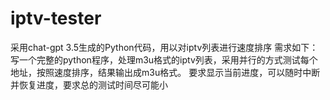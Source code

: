 # iptv-tester
采用chat-gpt 3.5生成的Python代码，用以对iptv列表进行速度排序
需求如下：
  写一个完整的python程序，处理m3u格式的iptv列表，采用并行的方式测试每个地址，按照速度排序，结果输出成m3u格式。
  要求显示当前进度，可以随时中断并恢复进度，要求总的测试时间尽可能小

